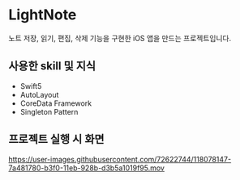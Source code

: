 # LightNote

노트 저장, 읽기, 편집, 삭제 기능을 구현한 iOS 앱을 만드는 프로젝트입니다. 



## 사용한 skill 및 지식

- Swift5
- AutoLayout
- CoreData Framework
- Singleton Pattern



## 프로젝트 실행 시 화면


https://user-images.githubusercontent.com/72622744/118078147-7a481780-b3f0-11eb-928b-d3b5a1019f95.mov
